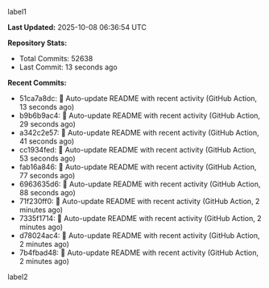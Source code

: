 
label1 
<!-- ACTIVITY_START -->
**Last Updated:** 2025-10-08 06:36:54 UTC

**Repository Stats:**
- Total Commits: 52638
- Last Commit: 13 seconds ago

**Recent Commits:**
- 51ca7a8dc: 🤖 Auto-update README with recent activity (GitHub Action, 13 seconds ago)
- b9b6b9ac4: 🤖 Auto-update README with recent activity (GitHub Action, 29 seconds ago)
- a342c2e57: 🤖 Auto-update README with recent activity (GitHub Action, 41 seconds ago)
- cc1934fed: 🤖 Auto-update README with recent activity (GitHub Action, 53 seconds ago)
- fab16a846: 🤖 Auto-update README with recent activity (GitHub Action, 77 seconds ago)
- 6963635d6: 🤖 Auto-update README with recent activity (GitHub Action, 88 seconds ago)
- 71f230ff0: 🤖 Auto-update README with recent activity (GitHub Action, 2 minutes ago)
- 7335f1714: 🤖 Auto-update README with recent activity (GitHub Action, 2 minutes ago)
- d78024ac4: 🤖 Auto-update README with recent activity (GitHub Action, 2 minutes ago)
- 7b4fbad48: 🤖 Auto-update README with recent activity (GitHub Action, 2 minutes ago)
<!-- ACTIVITY_END -->

label2
